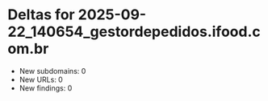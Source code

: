 # Deltas for 2025-09-22_140654_gestordepedidos.ifood.com.br
- New subdomains: 0
- New URLs: 0
- New findings: 0

